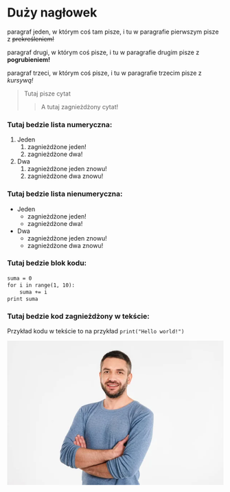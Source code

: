 # Duży nagłowek

paragraf jeden, w którym coś tam pisze, i tu w paragrafie pierwszym pisze z ~~prekreśleniem!~~

paragraf drugi, w którym coś pisze, i tu w paragrafie drugim pisze z **pogrubieniem!**

paragraf trzeci, w którym coś pisze, i tu w paragrafie trzecim pisze z *kursywą!*

>Tutaj pisze cytat
>>A tutaj zagnieżdżony cytat!

### Tutaj bedzie lista numeryczna:
1. Jeden
    1. zagnieżdżone jeden!
    2. zagnieżdżone dwa!
2. Dwa
    1. zagnieżdżone jeden znowu!
    2. zagnieżdżone dwa znowu!
  
### Tutaj bedzie lista nienumeryczna:
* Jeden
    + zagnieżdżone jeden!
    + zagnieżdżone dwa!
* Dwa
    + zagnieżdżone jeden znowu!
    +  zagnieżdżone dwa znowu!
 
### Tutaj bedzie blok kodu:
```
suma = 0
for i in range(1, 10):
    suma += i
print suma
```

### Tutaj bedzie kod zagnieżdżony w tekście:
Przykład kodu w tekście to na przykład `print("Hello world!")`

![zdjecieman.jpeg](zdjecieman.jpeg)



